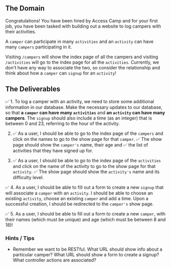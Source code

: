 ## The Domain
Congratulations! You have been hired by Access Camp and for your first job, you have been tasked with building out a website to log campers with their activities.

A `camper` can participate in many `activities` and an `activity` can have many `campers` participating in it.

Visiting `/campers` will show the index page of all the campers and visiting `/activities` will go to the index page for all the `activities`.
Currently, we don't have any way to associate the two, so consider the relationship and think about how a `camper` can `signup` for an `activity`!

## The Deliverables

✅ 1. To log a camper with an activity, we need to store some additional information in our database. Make the necessary updates to our database, so that **a `camper` can have many `activities`** and **an `activity` can have many campers**. The `signup` should also include a time (as an integer) that is between 0 and 23, referring to the hour of the activity.

2. ✅ As a user, I should be able to go to the index page of the `campers` and click on the names to go to the show page for that `camper`. 
        ✅ The show page should show the `camper's` name, their age and 
        ✅ the list of activities that they have signed up for.

3. ✅ As a user, I should be able to go to the index page of the `activities` and click on the name of the activity to go to the show page for that `activity`. 
        ✅ The show page should show the `activity's` name and its difficulty level.

✅ 4. As a user, I should be able to fill out a form to create a new `signup` that will associate a `camper` with an `activity`. I should be able to choose an existing `activity`, choose an existing `camper` and add a time. Upon a successful creation, I should be redirected to the `camper's` show page.

✅ 5. As a user, I should be able to fill out a form to create a new `camper`, with their names (which must be unique) and age (which must be between 8 and 18)!

### Hints / Tips

+ Remember we want to be RESTful. What URL should show info about a particular camper? What URL should show a form to create a signup? What controller actions are associated?  
